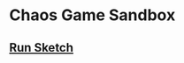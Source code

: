 # Chaos Game Sandbox
## [Run Sketch](https://daniel249.github.io/SketchBook/ChaosPolygon/chaos.html "Run")